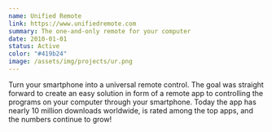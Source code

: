 ```yaml
---
name: Unified Remote
link: https://www.unifiedremote.com
summary: The one-and-only remote for your computer
date: 2010-01-01
status: Active
color: "#419b24"
image: /assets/img/projects/ur.png
---
```


Turn your smartphone into a universal remote control. The goal was straight forward   to create an easy solution in form of a remote app to controlling the programs on your computer through your smartphone. Today the app has nearly 10 million downloads worldwide, is rated among the top apps, and the numbers continue to grow!
